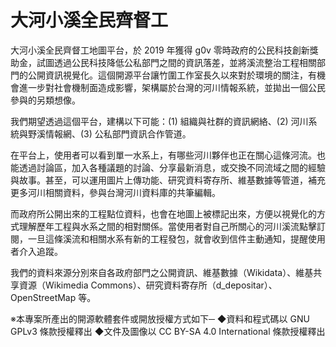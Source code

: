 # 大河小溪全民齊督工
大河小溪全民齊督工地圖平台，於 2019 年獲得 g0v 零時政府的公民科技創新獎助金，試圖透過公民科技降低公私部門之間的資訊落差，並將溪流整治工程相關部門的公開資訊視覺化。這個開源平台讓竹圍工作室長久以來對於環境的關注，有機會進一步對社會機制面造成影響，架構屬於台灣的河川情報系統，並拋出一個公民參與的另類想像。

我們期望透過這個平台，建構以下可能：(1) 組織與社群的資訊網絡、(2) 河川系統與野溪情報網、(3) 公私部門資訊合作管道。

在平台上，使用者可以看到單一水系上，有哪些河川夥伴也正在關心這條河流。也能透過討論區，加入各種議題的討論、分享最新消息，或交換不同流域之間的經驗與故事。甚至，可以運用圖片上傳功能、研究資料寄存所、維基數據等管道，補充更多河川相關資料，參與台灣河川資料庫的共筆編輯。

而政府所公開出來的工程點位資料，也會在地圖上被標記出來，方便以視覺化的方式理解歷年工程與水系之間的相對關係。當使用者對自己所關心的河川溪流點擊訂閱，一旦這條溪流和相關水系有新的工程發包，就會收到信件主動通知，提醒使用者介入追蹤。

我們的資料來源分別來自各政府部門之公開資訊、維基數據（Wikidata）、維基共享資源（Wikimedia Commons）、研究資料寄存所（d_depositar）、OpenStreetMap 等。

※本專案所產出的開源軟體套件或開放授權方式如下─
◆資料和程式碼以 GNU GPLv3 條款授權釋出
◆文件及圖像以 CC BY-SA 4.0 International 條款授權釋出
